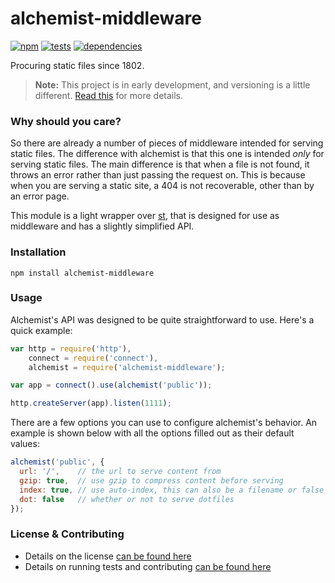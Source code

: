 # alchemist-middleware

[![npm](http://img.shields.io/npm/v/alchemist-middleware.svg?style=flat)](https://badge.fury.io/js/alchemist-middleware) [![tests](http://img.shields.io/travis/carrot/alchemist-middleware/master.svg?style=flat)](https://travis-ci.org/carrot/alchemist-middleware) [![dependencies](http://img.shields.io/gemnasium/carrot/alchemist-middleware.svg?style=flat)](https://gemnasium.com/carrot/alchemist-middleware)

Procuring static files since 1802.

> **Note:** This project is in early development, and versioning is a little different. [Read this](http://markup.im/#q4_cRZ1Q) for more details.

### Why should you care?

So there are already a number of pieces of middleware intended for serving static files. The difference with alchemist is that this one is intended *only* for serving static files. The main difference is that when a file is not found, it throws an error rather than just passing the request on. This is because when you are serving a static site, a 404 is not recoverable, other than by an error page.

This module is a light wrapper over [st](https://github.com/isaacs/st), that is designed for use as middleware and has a slightly simplified API.

### Installation

`npm install alchemist-middleware`

### Usage

Alchemist's API was designed to be quite straightforward to use. Here's a quick example:

```js
var http = require('http'),
    connect = require('connect'),
    alchemist = require('alchemist-middleware');

var app = connect().use(alchemist('public'));

http.createServer(app).listen(1111);
```

There are a few options you can use to configure alchemist's behavior. An example is shown below with all the options filled out as their default values:

```js
alchemist('public', {
  url: '/',    // the url to serve content from
  gzip: true,  // use gzip to compress content before serving
  index: true, // use auto-index, this can also be a filename or false
  dot: false   // whether or not to serve dotfiles
});
```

### License & Contributing

- Details on the license [can be found here](LICENSE.md)
- Details on running tests and contributing [can be found here](contributing.md)
